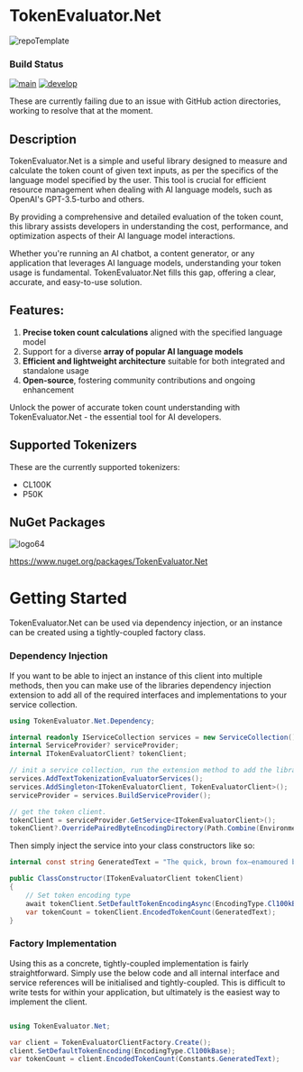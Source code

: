 # TokenEvaluator.Net

![repoTemplate](https://github.com/Dev-In-A-Box-Solutions/TokenEvaluator.Net/assets/17493722/c3c9425e-2457-417f-9075-daec954d5bba)


### Build Status
[![main](https://github.com/JoeTomkinson/TokenEvaluator.Net/actions/workflows/main-build.yml/badge.svg)](https://github.com/JoeTomkinson/TokenEvaluator.Net/actions/workflows/main-build.yml)
[![develop](https://github.com/JoeTomkinson/TokenEvaluator.Net/actions/workflows/develop-build.yml/badge.svg)](https://github.com/JoeTomkinson/TokenEvaluator.Net/actions/workflows/develop-build.yml)

These are currently failing due to an issue with GitHub action directories, working to resolve that at the moment.

## Description
TokenEvaluator.Net is a simple and useful library designed to measure and calculate the token count of given text inputs, as per the specifics of the language model specified by the user. This tool is crucial for efficient resource management when dealing with AI language models, such as OpenAI's GPT-3.5-turbo and others.

By providing a comprehensive and detailed evaluation of the token count, this library assists developers in understanding the cost, performance, and optimization aspects of their AI language model interactions.

Whether you're running an AI chatbot, a content generator, or any application that leverages AI language models, understanding your token usage is fundamental. TokenEvaluator.Net fills this gap, offering a clear, accurate, and easy-to-use solution.

## Features:

1. **Precise token count calculations** aligned with the specified language model
2. Support for a diverse **array of popular AI language models**
3. **Efficient and lightweight architecture** suitable for both integrated and standalone usage
4. **Open-source**, fostering community contributions and ongoing enhancement

Unlock the power of accurate token count understanding with TokenEvaluator.Net - the essential tool for AI developers.

## Supported Tokenizers
These are the currently supported tokenizers:

- CL100K
- P50K

## NuGet Packages

![logo64](https://github.com/Dev-In-A-Box-Solutions/TokenEvaluator.Net/assets/17493722/0fc0e333-1abe-4f54-8ad7-53ee7f7b8a9d)

https://www.nuget.org/packages/TokenEvaluator.Net

# Getting Started

TokenEvaluator.Net can be used via dependency injection, or an instance can be created using a tightly-coupled factory class.

### Dependency Injection
If you want to be able to inject an instance of this client into multiple methods, then you can make use of the libraries dependency injection extension to add all of the required interfaces and implementations to your service collection.

```C#
using TokenEvaluator.Net.Dependency;

internal readonly IServiceCollection services = new ServiceCollection();
internal ServiceProvider? serviceProvider;
internal ITokenEvaluatorClient? tokenClient;

// init a service collection, run the extension method to add the library services, and build the service provider
services.AddTextTokenizationEvaluatorServices();
services.AddSingleton<ITokenEvaluatorClient, TokenEvaluatorClient>();
serviceProvider = services.BuildServiceProvider();

// get the token client.
tokenClient = serviceProvider.GetService<ITokenEvaluatorClient>();
tokenClient?.OverridePairedByteEncodingDirectory(Path.Combine(Environment.CurrentDirectory, "TestDataFolder"));
```

Then simply inject the service into your class constructors like so:

```C#
internal const string GeneratedText = "The quick, brown fox—enamoured by the moonlit night—jumped over 10 lazily sleeping dogs near 123 Elm St. at approximately 7:30 PM. Isn't text tokenization interesting?";

public ClassConstructor(ITokenEvaluatorClient tokenClient)
{
    // Set token encoding type
    await tokenClient.SetDefaultTokenEncodingAsync(EncodingType.Cl100kBase);
    var tokenCount = tokenClient.EncodedTokenCount(GeneratedText);
}
```

### Factory Implementation

Using this as a concrete, tightly-coupled implementation is fairly straightforward. Simply use the below code and all internal interface and service references will be initialised and tightly-coupled. This is difficult to write tests for within your application, but ultimately is the easiest way to implement the client.

```C#

using TokenEvaluator.Net;

var client = TokenEvaluatorClientFactory.Create();
client.SetDefaultTokenEncoding(EncodingType.Cl100kBase);
var tokenCount = client.EncodedTokenCount(Constants.GeneratedText);
```
